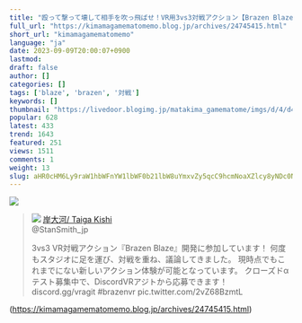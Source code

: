 ```yaml
---
title: "殴って撃って壊して相手を吹っ飛ばせ！VR用3vs3対戦アクション【Brazen Blaze】10"
full_url: "https://kimamagamematomemo.blog.jp/archives/24745415.html"
short_url: "kimamagamematomemo"
language: "ja"
date: 2023-09-09T20:00:07+0900
lastmod: 
draft: false
author: []
categories: []
tags: ['blaze', 'brazen', '対戦']
keywords: []
thumbnail: "https://livedoor.blogimg.jp/matakima_gamematome/imgs/d/4/d4d9ca85-s.jpg"
popular: 628
latest: 433
trend: 1643
featured: 251
views: 1511
comments: 1
weight: 13
slug: aHR0cHM6Ly9raW1hbWFnYW1lbWF0b21lbW8uYmxvZy5qcC9hcmNoaXZlcy8yNDc0NTQxNS5odG1s
---
```


![](https://livedoor.blogimg.jp/matakima_gamematome/imgs/d/4/d4d9ca85-s.jpg)

<blockquote id='twibodym5MUk0nyXC'> <p> <img src='https://livedoor.blogimg.jp/matakima_gamematome/imgs/0/0/008e4922.jpg'> <a target='_blank' href='https://twitter.com/StanSmith_jp/status/1700086574917280126'>岸大河/ Taiga Kishi </a><br> @StanSmith_jp </p> <p id='twitextm5MUk0nyXC'> 3vs3 VR対戦アクション『Brazen Blaze』開発に参加しています！ 何度もスタジオに足を運び、対戦を重ね、議論してきました。 現時点でもこれまでにない新しいアクション体験が可能となっています。 クローズドαテスト募集中で、DiscordVRアジトから応募できます！ discord.gg/vragit #brazenvr pic.twitter.com/2vZ68BzmtL </p> <p> <a target='_blank' href='https://twitter.com/StanSmith_jp/status/1700086574917280126'></a> </p> </blockquote> 

(https://kimamagamematomemo.blog.jp/archives/24745415.html)
